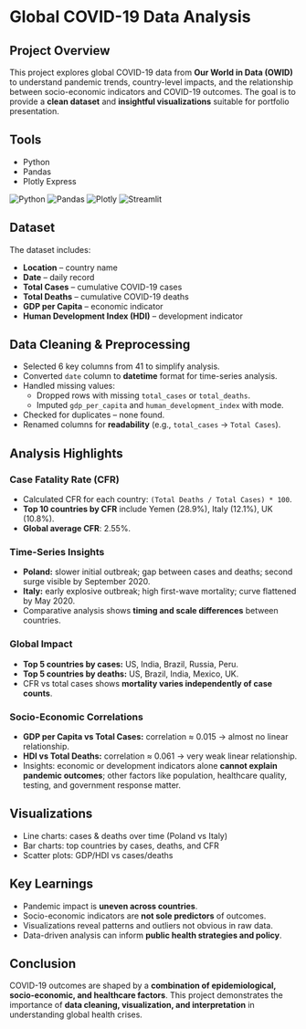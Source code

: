 # Global COVID-19 Data Analysis

## Project Overview
This project explores global COVID-19 data from **Our World in Data (OWID)** to understand pandemic trends, country-level impacts, and the relationship between socio-economic indicators and COVID-19 outcomes. The goal is to provide a **clean dataset** and **insightful visualizations** suitable for portfolio presentation.

## Tools
- Python
- Pandas
- Plotly Express

![Python](https://img.shields.io/badge/Python-3776AB?style=for-the-badge&logo=python&logoColor=white)
![Pandas](https://img.shields.io/badge/Pandas-150458?style=for-the-badge&logo=pandas&logoColor=white)
![Plotly](https://img.shields.io/badge/Plotly-3F4F75?style=for-the-badge&logo=plotly&logoColor=white)
![Streamlit](https://img.shields.io/badge/Streamlit-FF4B4B?style=for-the-badge&logo=streamlit&logoColor=white)

## Dataset
The dataset includes:
- **Location** – country name
- **Date** – daily record
- **Total Cases** – cumulative COVID-19 cases
- **Total Deaths** – cumulative COVID-19 deaths
- **GDP per Capita** – economic indicator
- **Human Development Index (HDI)** – development indicator

## Data Cleaning & Preprocessing
- Selected 6 key columns from 41 to simplify analysis.
- Converted `date` column to **datetime** format for time-series analysis.
- Handled missing values:
  - Dropped rows with missing `total_cases` or `total_deaths`.
  - Imputed `gdp_per_capita` and `human_development_index` with mode.
- Checked for duplicates – none found.
- Renamed columns for **readability** (e.g., `total_cases` → `Total Cases`).

## Analysis Highlights
### Case Fatality Rate (CFR)
- Calculated CFR for each country: `(Total Deaths / Total Cases) * 100`.
- **Top 10 countries by CFR** include Yemen (28.9%), Italy (12.1%), UK (10.8%).
- **Global average CFR**: 2.55%.

### Time-Series Insights
- **Poland:** slower initial outbreak; gap between cases and deaths; second surge visible by September 2020.
- **Italy:** early explosive outbreak; high first-wave mortality; curve flattened by May 2020.
- Comparative analysis shows **timing and scale differences** between countries.

### Global Impact
- **Top 5 countries by cases:** US, India, Brazil, Russia, Peru.
- **Top 5 countries by deaths:** US, Brazil, India, Mexico, UK.
- CFR vs total cases shows **mortality varies independently of case counts**.

### Socio-Economic Correlations
- **GDP per Capita vs Total Cases:** correlation ≈ 0.015 → almost no linear relationship.
- **HDI vs Total Deaths:** correlation ≈ 0.061 → very weak linear relationship.
- Insights: economic or development indicators alone **cannot explain pandemic outcomes**; other factors like population, healthcare quality, testing, and government response matter.

## Visualizations
- Line charts: cases & deaths over time (Poland vs Italy)
- Bar charts: top countries by cases, deaths, and CFR
- Scatter plots: GDP/HDI vs cases/deaths

## Key Learnings
- Pandemic impact is **uneven across countries**.
- Socio-economic indicators are **not sole predictors** of outcomes.
- Visualizations reveal patterns and outliers not obvious in raw data.
- Data-driven analysis can inform **public health strategies and policy**.

## Conclusion
COVID-19 outcomes are shaped by a **combination of epidemiological, socio-economic, and healthcare factors**. This project demonstrates the importance of **data cleaning, visualization, and interpretation** in understanding global health crises.

